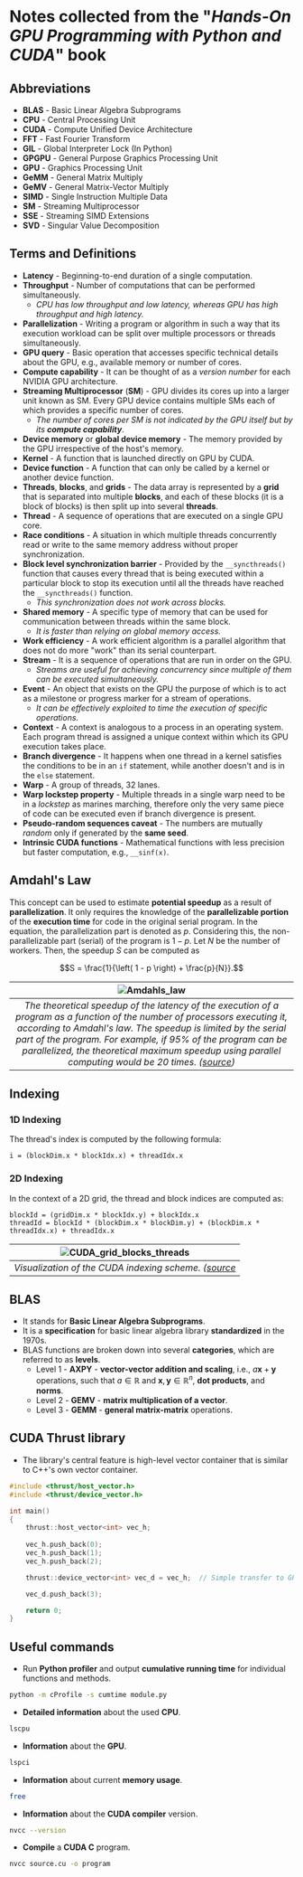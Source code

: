 # Notes collected from the "*Hands-On GPU Programming with Python and CUDA*" book

## Abbreviations

* **BLAS** - Basic Linear Algebra Subprograms
* **CPU** - Central Processing Unit
* **CUDA** - Compute Unified Device Architecture
* **FFT** - Fast Fourier Transform
* **GIL** - Global Interpreter Lock (In Python)
* **GPGPU** - General Purpose Graphics Processing Unit
* **GPU** - Graphics Processing Unit
* **GeMM** - General Matrix Multiply
* **GeMV** - General Matrix-Vector Multiply
* **SIMD** - Single Instruction Multiple Data
* **SM** - Streaming Multiprocessor
* **SSE** - Streaming SIMD Extensions
* **SVD** - Singular Value Decomposition

## Terms and Definitions

* **Latency** - Beginning-to-end duration of a single computation.
* **Throughput** - Number of computations that can be performed simultaneously.
  * *CPU has low throughput and low latency, whereas GPU has high throughput and high latency.*
* **Parallelization** - Writing a program or algorithm in such a way that its execution workload can be split over multiple processors or threads simultaneously.
* **GPU query** - Basic operation that accesses specific technical details about the GPU, e.g., available memory or number of cores.
* **Compute capability** - It can be thought of as a *version number* for each NVIDIA GPU architecture.
* **Streaming Multiprocessor** (**SM**) - GPU divides its cores up into a larger unit known as SM. Every GPU device contains multiple SMs each of which provides a specific number of cores.
  * *The number of cores per SM is not indicated by the GPU itself but by its **compute capability***.
* **Device memory** or **global device memory** - The memory provided by the GPU irrespective of the host's memory.
* **Kernel** - A function that is launched directly on GPU by CUDA.
* **Device function** - A function that can only be called by a kernel or another device function.
* **Threads**, **blocks**, and **grids** - The data array is represented by a **grid** that is separated into multiple **blocks**, and each of these blocks (it is a block of blocks) is then split up into several **threads**.
* **Thread** - A sequence of operations that are executed on a single GPU core.
* **Race conditions** - A situation in which multiple threads concurrently read or write to the same memory address without proper synchronization.
* **Block level synchronization barrier** - Provided by the `__syncthreads()` function that causes every thread that is being executed within a particular block to stop its execution until all the threads have reached the `__syncthreads()` function.
  * *This synchronization does not work across blocks.*
* **Shared memory** - A specific type of memory that can be used for communication between threads within the same block.
  * *It is faster than relying on global memory access.*
* **Work efficiency** - A work efficient algorithm is a parallel algorithm that does not do more "work" than its serial counterpart.
* **Stream** - It is a sequence of operations that are run in order on the GPU.
  * *Streams are useful for achieving concurrency since multiple of them can be executed simultaneously.*
* **Event** - An object that exists on the GPU the purpose of which is to act as a milestone or progress marker for a stream of operations.
  * *It can be effectively exploited to time the execution of specific operations.*
* **Context** - A context is analogous to a process in an operating system. Each program thread is assigned a unique context within which its GPU execution takes place.
* **Branch divergence** - It happens when one thread in a kernel satisfies the conditions to be in an `if` statement, while another doesn't and is in the `else` statement.
* **Warp** - A group of threads, $32$ lanes.
* **Warp lockstep property** - Multiple threads in a single warp need to be in a *lockstep* as marines marching, therefore only the very same piece of code can be executed even if branch divergence is present.
* **Pseudo-random sequences caveat** - The numbers are mutually *random* only if generated by the **same seed**.
* **Intrinsic CUDA functions** - Mathematical functions with less precision but faster computation, e.g., `__sinf(x)`.

## Amdahl's Law

This concept can be used to estimate **potential speedup** as a result of **parallelization**. It only requires the knowledge of the **parallelizable portion** of the **execution time** for code in the original serial program. In the equation, the parallelization part is denoted as $p$. Considering this, the non-parallelizable part (serial) of the program is $1 - p$. Let $N$ be the number of workers. Then, the speedup $S$ can be computed as 

$$S = \frac{1}{\left( 1 - p \right) + \frac{p}{N}}.$$

| ![Amdahls_law](./images/Amdahls_law.png) |
| :---: |
| *The theoretical speedup of the latency of the execution of a program as a function of the number of processors executing it, according to Amdahl's law. The speedup is limited by the serial part of the program. For example, if 95% of the program can be parallelized, the theoretical maximum speedup using parallel computing would be 20 times. ([source](https://en.wikipedia.org/wiki/Amdahl%27s_law))* |

## Indexing

### 1D Indexing

The thread's index is computed by the following formula:
```
i = (blockDim.x * blockIdx.x) + threadIdx.x
```

### 2D Indexing

In the context of a 2D grid, the thread and block indices are computed as:
```
blockId = (gridDim.x * blockIdx.y) + blockIdx.x
threadId = blockId * (blockDim.x * blockDim.y) + (blockDim.x * threadIdx.x) + threadIdx.x
```

| ![CUDA_grid_blocks_threads](./images/CUDA_grid_blocks_threads.png) |
| :---: |
| *Visualization of the CUDA indexing scheme. ([source](http://harmanani.github.io/classes/csc447/Notes/Lecture15.pdf)* |

## BLAS

* It stands for **Basic Linear Algebra Subprograms**.
* It is a **specification** for basic linear algebra library **standardized** in the 1970s.
* BLAS functions are broken down into several **categories**, which are referred to as **levels**.
  * Level 1 - **AXPY** - **vector-vector addition and scaling**, i.e., $a\mathbf{x} + \mathbf{y}$ operations, such that $a \in \mathbb{R}$ and $\mathbf{x}, \mathbf{y} \in \mathbb{R}^n$, **dot products**, and **norms**.
  * Level 2 - **GEMV** - **matrix multiplication of a vector**.
  * Level 3 - **GEMM** - **general matrix-matrix** operations.

## CUDA Thrust library

* The library's central feature is high-level vector container that is similar to C++'s own vector container.

```C++
#include <thrust/host_vector.h>
#include <thrust/device_vector.h>

int main()
{
    thrust::host_vector<int> vec_h;
    
    vec_h.push_back(0);
    vec_h.push_back(1);
    vec_h.push_back(2);

    thrust::device_vector<int> vec_d = vec_h;  // Simple transfer to GPU!

    vec_d.push_back(3);

    return 0;  
}
```

## Useful commands

* Run **Python profiler** and output **cumulative running time** for individual functions and methods.
```bash
python -m cProfile -s cumtime module.py
```

* **Detailed information** about the used **CPU**.
```bash
lscpu
```

* **Information** about the **GPU**.
```bash
lspci
```

* **Information** about current **memory usage**.
```bash
free
```

* **Information** about the **CUDA compiler** version.
```bash
nvcc --version
```

* **Compile** a **CUDA C** program.
```bash
nvcc source.cu -o program
```